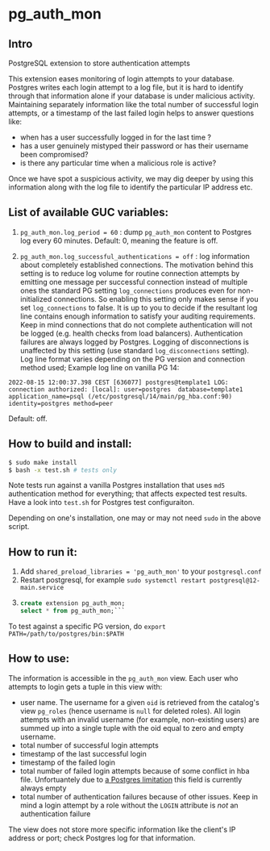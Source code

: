 # pg_auth_mon

## Intro

PostgreSQL extension to store authentication attempts

This extension eases monitoring of login attempts to your
database. Postgres writes each login attempt to a log file, but it is
hard to identify through that information alone if your database
is under malicious activity. Maintaining separately information like the total number of successful login attempts, or a timestamp of the last failed login helps to answer questions like:
- when has a user successfully logged in for the last time ?
- has a user genuinely mistyped their password or has their username been
compromised?
- is there any particular time when a malicious role is active?

Once we have spot a suspicious activity, we may dig
deeper by using this information along with the log file to identify the
particular IP address etc.

## List of available GUC variables:

1. `pg_auth_mon.log_period = 60` : dump `pg_auth_mon` content to Postgres log every 60 minutes. Default: 0, meaning the feature is off.

2. `pg_auth_mon.log_successful_authentications = off` : log information about completely established connections.
The motivation behind this setting is to reduce log volume for routine connection attempts by emitting one message per successful connection instead of multiple ones the standard PG setting `log_connections` produces even for non-initialized connections. So enabling this setting only makes sense if you set `log_connections` to false. It is up to you to decide if the resultant log line contains enough information to satisfy your auditing requirements. Keep in mind connections that do not complete authentication will not be logged (e.g. health checks from load balancers). Authentication failures are always logged by Postgres. Logging of disconnections is unaffected by this setting (use standard `log_disconnections` setting). Log line format varies depending on the PG version and connection method used; Example log line on vanilla PG 14: 
```
2022-08-15 12:00:37.398 CEST [636077] postgres@template1 LOG:  connection authorized: [local]: user=postgres  database=template1 application_name=psql (/etc/postgresql/14/main/pg_hba.conf:90) identity=postgres method=peer
```
Default: off.

## How to build and install:

```bash
$ sudo make install
$ bash -x test.sh # tests only
```

Note tests run against a vanilla Postgres installation that uses `md5` authentication method for everything;
that affects expected test results. Have a look into `test.sh` for Postgres test configuraiton.

Depending on one's installation, one may or may not need `sudo` in the above script.

## How to run it:

1. Add `shared_preload_libraries = 'pg_auth_mon'` to your `postgresql.conf`
2. Restart postgresql, for example `sudo systemctl restart postgresql@12-main.service`
3. ```sql
   create extension pg_auth_mon;
   select * from pg_auth_mon;```

To test against a specific PG version, do `export PATH=/path/to/postgres/bin:$PATH`

## How to use:

The information is accessible in the `pg_auth_mon` view. Each user who attempts to login gets a tuple in this view with:
- user name. The username for a given `oid` is retrieved from the catalog's view `pg_roles` (hence username is `null` for deleted roles). All login attempts with an invalid username (for example, non-existing users) are summed up into a single tuple with the oid equal to zero and empty username. 
- total number of successful login attempts
- timestamp of the last successful login
- timestamp of the failed login
- total number of failed login attempts because of some conflict in hba file. Unfortuantely due to [a Postgres limitation](https://github.com/RafiaSabih/pg_auth_mon/issues/10) this field is currently always empty
- total number of authentication failures because of other issues. Keep in mind a login attempt by a role without the `LOGIN` attribute is *not* an authentication failure

The view does not store more specific information like the client's IP address or port; check Postgres log for that information. 